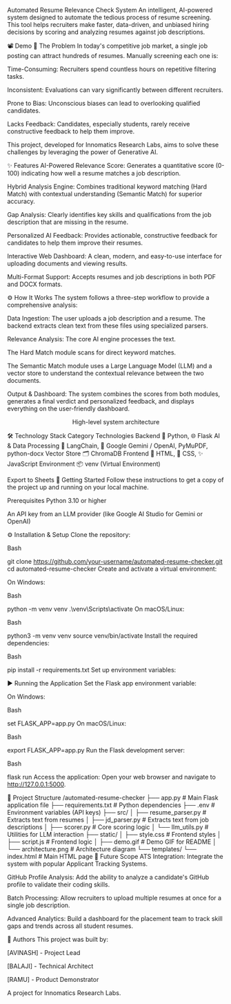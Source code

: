 Automated Resume Relevance Check System
An intelligent, AI-powered system designed to automate the tedious process of resume screening. This tool helps recruiters make faster, data-driven, and unbiased hiring decisions by scoring and analyzing resumes against job descriptions.

📽️ Demo
🎯 The Problem
In today's competitive job market, a single job posting can attract hundreds of resumes. Manually screening each one is:

Time-Consuming: Recruiters spend countless hours on repetitive filtering tasks.

Inconsistent: Evaluations can vary significantly between different recruiters.

Prone to Bias: Unconscious biases can lead to overlooking qualified candidates.

Lacks Feedback: Candidates, especially students, rarely receive constructive feedback to help them improve.

This project, developed for Innomatics Research Labs, aims to solve these challenges by leveraging the power of Generative AI.

✨ Features
AI-Powered Relevance Score: Generates a quantitative score (0-100) indicating how well a resume matches a job description.

Hybrid Analysis Engine: Combines traditional keyword matching (Hard Match) with contextual understanding (Semantic Match) for superior accuracy.

Gap Analysis: Clearly identifies key skills and qualifications from the job description that are missing in the resume.

Personalized AI Feedback: Provides actionable, constructive feedback for candidates to help them improve their resumes.

Interactive Web Dashboard: A clean, modern, and easy-to-use interface for uploading documents and viewing results.

Multi-Format Support: Accepts resumes and job descriptions in both PDF and DOCX formats.

⚙️ How It Works
The system follows a three-step workflow to provide a comprehensive analysis:

Data Ingestion: The user uploads a job description and a resume. The backend extracts clean text from these files using specialized parsers.

Relevance Analysis: The core AI engine processes the text.

The Hard Match module scans for direct keyword matches.

The Semantic Match module uses a Large Language Model (LLM) and a vector store to understand the contextual relevance between the two documents.

Output & Dashboard: The system combines the scores from both modules, generates a final verdict and personalized feedback, and displays everything on the user-friendly dashboard.

<p align="center">High-level system architecture</p>

🛠️ Technology Stack
Category	Technologies
Backend	🐍 Python, 🌐 Flask
AI & Data Processing	🤖 LangChain, 🧠 Google Gemini / OpenAI, PyMuPDF, python-docx
Vector Store	🗂️ ChromaDB
Frontend	📜 HTML, 🎨 CSS, ✨ JavaScript
Environment	📦 venv (Virtual Environment)

Export to Sheets
🚀 Getting Started
Follow these instructions to get a copy of the project up and running on your local machine.

Prerequisites
Python 3.10 or higher

An API key from an LLM provider (like Google AI Studio for Gemini or OpenAI)

⚙️ Installation & Setup
Clone the repository:

Bash

git clone https://github.com/your-username/automated-resume-checker.git
cd automated-resume-checker
Create and activate a virtual environment:

On Windows:

Bash

python -m venv venv
.\venv\Scripts\activate
On macOS/Linux:

Bash

python3 -m venv venv
source venv/bin/activate
Install the required dependencies:

Bash

pip install -r requirements.txt
Set up environment variables:



▶️ Running the Application
Set the Flask app environment variable:

On Windows:

Bash

set FLASK_APP=app.py
On macOS/Linux:

Bash

export FLASK_APP=app.py
Run the Flask development server:

Bash

flask run
Access the application:
Open your web browser and navigate to http://127.0.0.1:5000.

📂 Project Structure
/automated-resume-checker
├── app.py                  # Main Flask application file
├── requirements.txt        # Python dependencies
├── .env                    # Environment variables (API keys)
├── src/
│   ├── resume_parser.py    # Extracts text from resumes
│   ├── jd_parser.py        # Extracts text from job descriptions
│   ├── scorer.py           # Core scoring logic
│   └── llm_utils.py        # Utilities for LLM interaction
├── static/
│   ├── style.css           # Frontend styles
│   ├── script.js           # Frontend logic
│   ├── demo.gif            # Demo GIF for README
│   └── architecture.png    # Architecture diagram
└── templates/
    └── index.html          # Main HTML page
🔮 Future Scope
ATS Integration: Integrate the system with popular Applicant Tracking Systems.

GitHub Profile Analysis: Add the ability to analyze a candidate's GitHub profile to validate their coding skills.

Batch Processing: Allow recruiters to upload multiple resumes at once for a single job description.

Advanced Analytics: Build a dashboard for the placement team to track skill gaps and trends across all student resumes.

🤝 Authors
This project was built by:

[AVINASH] - Project Lead

[BALAJI] - Technical Architect

[RAMU] - Product Demonstrator

A project for Innomatics Research Labs.
